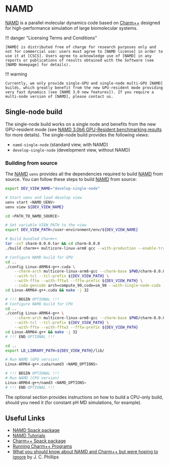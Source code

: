 # NAMD

[NAMD] is a parallel molecular dynamics code based on [Charm++] designed for high-performance simulation of large biomolecular systems.

!!! danger "Licensing Terms and Conditions"
    
    [NAMD] is distributed free of charge for research purposes only and not for commercial use: users must agree to [NAMD license] in order to use it at [CSCS]. Users agree to acknowledge use of [NAMD] in any reports or publications of results obtained with the Software (see [NAMD Homepage] for details).

!!! warning

    Currently, we only provide single-GPU and single-node multi-GPU [NAMD] builds, which greatly benefit from the new GPU-resident mode providing very fast dynamics (see [NAME 3.0 new features]). If you require a multi-node version of [NAMD], please contact us.

## Single-node build

The single-node build works on a single node and benefits from the new GPU-resident mode (see [NAMD 3.0b6 GPU-Resident benchmarking results] for more details). The single-node build provides the following views:

* `namd-single-node` (standard view, with NAMD)
* `develop-single-node` (development view, without NAMD)

### Building from source

The [NAMD] `uenv` provides all the dependencies required to build [NAMD] from source. You can follow these steps to build [NAMD] from source:

```bash
export DEV_VIEW_NAME="develop-single-node"

# Start uenv and load develop view
uenv start <NAMD_UENV>
uenv view ${DEV_VIEW_NAME}

cd <PATH_TO_NAMD_SOURCE>

# Set variable VIEW_PATH to the view
export DEV_VIEW_PATH=/user-environment/env/${DEV_VIEW_NAME}

# Build bundled Charm++
tar -xvf charm-8.0.0.tar && cd charm-8.0.0
./build charm++ multicore-linux-arm8 gcc --with-production --enable-tracing -j 32

# Configure NAMD build for GPU
cd .. 
./config Linux-ARM64-g++.cuda \
    --charm-arch multicore-linux-arm8-gcc --charm-base $PWD/charm-8.0.0 \
    --with-tcl --tcl-prefix ${DEV_VIEW_PATH} \
    --with-fftw --with-fftw3 --fftw-prefix ${DEV_VIEW_PATH} \
    --cuda-gencode arch=compute_90,code=sm_90 --with-single-node-cuda --with-cuda --cuda-prefix ${DEV_VIEW_PATH}
cd Linux-ARM64-g++.cuda && make -j 32

# !!! BEGIN OPTIONAL !!!
# Configure NAMD build for CPU
cd ..
./config Linux-ARM64-g++ \
    --charm-arch multicore-linux-arm8-gcc --charm-base $PWD/charm-8.0.0 \
    --with-tcl --tcl-prefix ${DEV_VIEW_PATH} \
    --with-fftw --with-fftw3 --fftw-prefix ${DEV_VIEW_PATH}
cd Linux-ARM64-g++ && make -j 32
# !!! END OPTIONAL !!!

cd ..
export LD_LIBRARY_PATH=${DEV_VIEW_PATH}/lib/

# Run NAMD (GPU version)
Linux-ARM64-g++.cuda/namd3 <NAMD_OPTIONS>

# !!! BEGIN OPTIONAL !!!
# Run NAMD (CPU version)
Linux-ARM64-g++/namd3 <NAMD_OPTIONS>
# !!! END OPTIONAL !!!
```

The optional section provides instructions on how to build a CPU-only build, should you need it (for constant pH MD simulations, for example).

## Useful Links

* [NAMD Spack package]
* [NAMD Tutorials]
* [Charm++ Spack package]
* [Running Charm++ Programs]
* [What you should know about NAMD and Charm++ but were hoping to ignore] by J. C. Phillips

[Charm++]: https://charm.cs.uiuc.edu/ 
[Charm++ Spack package]: https://packages.spack.io/package.html?name=charmpp 
[CSCS]: https://www.cscs.ch
[NAMD]: http://www.ks.uiuc.edu/Research/namd/
[NAMD Homepage]: http://www.ks.uiuc.edu/Research/namd/
[NAMD license]: http://www.ks.uiuc.edu/Research/namd/license.html
[NAMD Tutorials]: http://www.ks.uiuc.edu/Training/Tutorials/index.html#namd
[NAMD Spack package]: https://packages.spack.io/package.html?name=namd
[Running Charm++ Programs]: https://charm.readthedocs.io/en/latest/charm++/manual.html#running-charm-programs
[What you should know about NAMD and Charm++ but were hoping to ignore]: https://dl.acm.org/doi/pdf/10.1145/3219104.3219134
[NAMD 3.0 new features]: https://www.ks.uiuc.edu/Research/namd/3.0/features.html
[NAMD 3.0b6 GPU-Resident benchmarking results]: https://www.ks.uiuc.edu/Research/namd/benchmarks/

